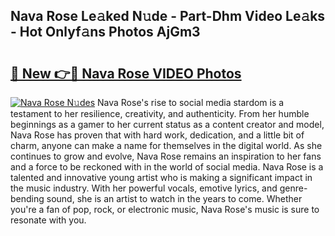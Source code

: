 ## Nava Rose Le𝚊ked N𝚞de - Part-Dhm Video Le𝚊ks - Hot Onlyf𝚊ns Photos AjGm3

# <h2><a href="http://ac10044.deff.icu/?id=Nava+Rose">🔗 New 👉🔴 Nava Rose VIDEO Photos</a></h2>

[![Nava Rose N𝚞des](https://i.imgur.com/rIISA9y.gif)](http://ac10044.deff.icu/?id=Nava+Rose)
Nava Rose's rise to social media stardom is a testament to her resilience, creativity, and authenticity. From her humble beginnings as a gamer to her current status as a content creator and model, Nava Rose has proven that with hard work, dedication, and a little bit of charm, anyone can make a name for themselves in the digital world. As she continues to grow and evolve, Nava Rose remains an inspiration to her fans and a force to be reckoned with in the world of social media. Nava Rose is a talented and innovative young artist who is making a significant impact in the music industry. With her powerful vocals, emotive lyrics, and genre-bending sound, she is an artist to watch in the years to come. Whether you're a fan of pop, rock, or electronic music, Nava Rose's music is sure to resonate with you.
